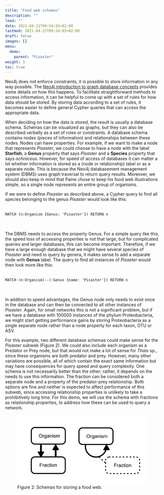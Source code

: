 ```yaml
---
title: "Food web schemas"
description: ""
lead: ""
date: 2021-04-21T09:54:03+02:00
lastmod: 2021-04-21T09:54:03+02:00
draft: false
images: []
menu: 
  demo:
    parent: "Pisaster"
weight: 3
toc: true
---
```


Neo4j does not enforce constraints, it is possible to store information in any way possible. The <a href="https://neo4j.com/docs/getting-started/current/graphdb-concepts/#graphdb-traversal">Neo4j introduction to graph database concepts</a> provides some details on how this happens. To facilitate straightforward methods to access information, it can be helpful to come up with a set of rules for how data should be stored. By storing data according to a set of rules, it becomes easier to define general Cypher queries that can access the appropriate data. 

When deciding on how the data is stored, the result is usually a database schema. Schemas can be visualized as graphs, but they can also be described verbally as a set of rules or constraints. A database schema contains nodes (pieces of information) and relationships between these nodes. Nodes can have properties. 
For example, if we want to make a node that represents <i>Pisaster</i>, we could choose to have a node with the label <b>Starfish</b>, a <b>Genus</b> property that says <i>Pisaster</i> and a <b>Species</b> property that says <i>ochraceus</i>. 
However, for speed of access of databases it can matter a lot whether information is stored as a (node or relationship) label or as a separate node. This is because the Neo4j databasement management system (DBMS) uses graph traversal to return query results. Moreover, we should also keep in mind that Paine chose to keep his food web illustrations simple, so a single node represents an entire group of organisms. 

If we were to define <i>Pisaster</i> as described above, a Cypher query to find all species belonging to the genus <i>Pisaster</i> would look like this:

<code>
MATCH (n:Organism {Genus: 'Pisaster'}) RETURN n
</code>
<br><br>

The DBMS needs to access the property Genus. For a simple query like this, the speed loss of accessing properties is not that large, but for complicated queries and larger databases, this can become important. 
Therefore, if we have a large enough database that we might have several species of <i>Pisaster</i> and need to query by genera, it makes sense to add a separate node with <b>Genus</b> label. 
The query to find all instances of <i>Pisaster</i> would then look more like this:

<code>
MATCH (n:Organism)--(:Genus {name: 'Pisaster'}) RETURN n
</code>
<br><br>

In addition to speed advantages, the Genus node only needs to exist once in the database and can then be connected to all other instances of <i>Pisaster</i>. Again, for small networks this is not a significant problem, but if we have a database with 100000 instances of the phylum Proteobacteria, we might start getting performance gains by storing Proteobacteria as a single separate node rather than a node property for each taxon, OTU or ASV. 

For this example, two different database schemas could make sense for the <i>Pisaster</i> subweb (Figure 2). We could also include each organism as a Predator or Prey node, but that would not make a lot of sense for <i>Thais</i> sp., since these organisms are both predator and prey. However, many other variations are possible, all of which contain the exact same information but may have consequences for query speed and query complexity. One schema is not necessarily better than the other; rather, it depends on the needs to use this information. The fraction can be considered both a separate node and a property of the predator-prey relationship. Both options are fine and neither is expected to affect performance of this subweb, since accessing relationship properties is unlikely to take a prohibitively long time. For this demo, we will use the schema with fractions as relationship properties, to address how these can be used to query a network. 

<figure>
  <img src="/images/schema.PNG" alt="Schemas for storing a food web." width="600"> 
  <figcaption>Figure 2: Schemas for storing a food web.</figcaption>
</figure>
